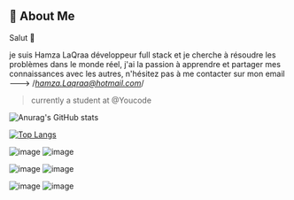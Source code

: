 
## 🚀 About Me
Salut 👋

   je suis Hamza LaQraa développeur full stack et je cherche à résoudre les problèmes dans le monde réel, j'ai la passion à apprendre et partager mes connaissances avec les autres, n'hésitez pas à me contacter sur mon email ---> /*hamza.Laqraa@hotmail.com*/
   
> currently a student at @Youcode


![Anurag's GitHub stats](https://github-readme-stats.vercel.app/api?username=Hamzacos&show_icons=true&theme=radical)


[![Top Langs](https://github-readme-stats.vercel.app/api/top-langs/?username=Hamzacos&layout=compact)](https://github.com/anuraghazra/github-readme-stats)


![image](https://img.shields.io/badge/Kibana-005571?style=for-the-badge&logo=Kibana&logoColor=white)
![image](https://img.shields.io/badge/Blogger-FF5722?style=for-the-badge&logo=blogger&logoColor=white)

![image](https://img.shields.io/badge/dev.to-0A0A0A?style=for-the-badge&logo=devdotto&logoColor=white)
![image](https://img.shields.io/badge/Cloudflare-F38020?style=for-the-badge&logo=Cloudflare&logoColor=white)

![image](https://img.shields.io/badge/MySQL-005C84?style=for-the-badge&logo=mysql&logoColor=white})
![image](https://img.shields.io/badge/Adobe%20XD-470137?style=for-the-badge&logo=Adobe%20XD&logoColor=#FF61F6)




